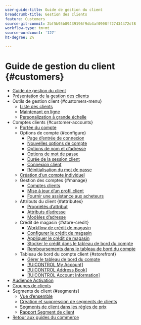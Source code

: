 ```yaml
---
user-guide-title: Guide de gestion du client
breadcrumb-title: Gestion des clients
feature: Customers
source-git-commit: 2bf5b95b89439196f9db4af0908ff27434472df8
workflow-type: tm+mt
source-wordcount: '127'
ht-degree: 2%

---
```



# Guide de gestion du client {#customers}

+ [Guide de gestion du client](guide-overview.md)
+ [Présentation de la gestion des clients](customers-introduction.md)
+ Outils de gestion client {#customers-menu}
   + [Liste des clients](customers-all.md)
   + [Maintenant en ligne](now-online.md)
   + [Personalization à grande échelle](personalize-scale.md)
+ Comptes clients {#customer-accounts}
   + [Portée du compte](customer-account-scope.md)
   + Options de compte {#configure}
      + [Page d’entrée de connexion](login-landing-page.md)
      + [Nouvelles options de compte](account-options-new.md)
      + [Options de nom et d’adresse](name-address-options.md)
      + [Options de mot de passe](password-options.md)
      + [Durée de la session client](customer-online-options.md)
      + [Connexion client](customer-sign-in.md)
      + [Réinitialisation du mot de passe](password-reset.md)
   + [Création d’un compte individuel](account-create.md)
   + Gestion des comptes {#manage}
      + [Comptes clients](manage-account.md)
      + [Mise à jour d’un profil client](update-account.md)
      + [Fournir une assistance aux acheteurs](login-as-customer.md)
   + Attributs du client {#attributes}
      + [Propriétés d’attribut](attribute-properties.md)
      + [Attributs d’adresse](address-attributes.md)
      + [Modèles d’adresse](address-templates.md)
   + Crédit de magasin {#store-credit}
      + [Workflow de crédit de magasin](store-credit.md)
      + [Configurer le crédit de magasin](credit-configure.md)
      + [Appliquer le crédit de magasin](store-credit-using.md)
      + [Stocker le crédit dans le tableau de bord du compte](account-dashboard-store-credit.md)
      + [Remboursements dans le tableau de bord du compte](refunds-customer-account.md)
   + Tableau de bord du compte client {#storefront}
      + [Gérer le tableau de bord du compte](account-dashboard.md)
      + [[!UICONTROL My Account]](account-dashboard-my-account.md)
      + [[!UICONTROL Address Book]](account-dashboard-address-book.md)
      + [[!UICONTROL Account Information]](account-dashboard-account-information.md)
+ [Audience Activation](audience-activation.md)
+ [Groupes de clients](customer-groups.md)
+ Segments de client {#segments}
   + [Vue d’ensemble](customer-segments.md)
   + [Création et suppression de segments de clients](customer-segment-create.md)
   + [Segments de client dans les règles de prix](customer-segment-price-rule.md)
   + [Rapport Segment de client](customer-segment-reports.md)
+ [Retour aux guides du commerce](https://experienceleague.adobe.com/en/docs/commerce-admin/user-guides/home)

